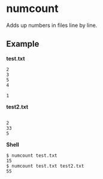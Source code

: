 # numcount

Adds up numbers in files line by line.

## Example

**test.txt**
```
2
3
5
4

1
```

**test2.txt**
```

2
33
5

```

**Shell**
```
$ numcount test.txt
15
$ numcount test.txt test2.txt
55
```
